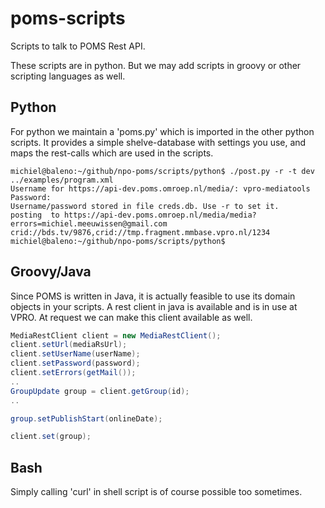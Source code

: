 poms-scripts
============

Scripts to talk to POMS Rest API.

These scripts are in python. But we may add scripts in groovy or other scripting languages as well.

Python
------
For python we maintain a 'poms.py' which is imported in the other python scripts. It provides a simple shelve-database with settings you use, and maps the rest-calls which are used in the scripts.
```Shell
michiel@baleno:~/github/npo-poms/scripts/python$ ./post.py -r -t dev  ../examples/program.xml 
Username for https://api-dev.poms.omroep.nl/media/: vpro-mediatools
Password: 
Username/password stored in file creds.db. Use -r to set it.
posting  to https://api-dev.poms.omroep.nl/media/media?errors=michiel.meeuwissen@gmail.com
crid://bds.tv/9876,crid://tmp.fragment.mmbase.vpro.nl/1234
michiel@baleno:~/github/npo-poms/scripts/python$ 
```

Groovy/Java
-----------
Since POMS is written in Java, it is actually feasible to use its domain objects in your scripts. A rest client in java is available and is in use at VPRO. At request we can make this client available as well.
```java
MediaRestClient client = new MediaRestClient();
client.setUrl(mediaRsUrl);
client.setUserName(userName);
client.setPassword(password);
client.setErrors(getMail());
..
GroupUpdate group = client.getGroup(id);
..

group.setPublishStart(onlineDate);

client.set(group);

```

Bash
----
Simply calling 'curl' in shell script is of course possible too sometimes.
